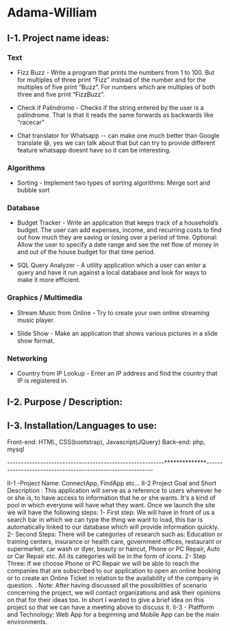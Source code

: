 # Adama-William

## I-1. Project name ideas:

### Text

   - Fizz Buzz - Write a program that prints the numbers from 1 to 100. But for multiples of three print “Fizz” instead of the number and for the multiples of five print “Buzz”. For numbers which are multiples of both three and five print “FizzBuzz”.

   - Check if Palindrome - Checks if the string entered by the user is a palindrome. That is that it reads the same forwards as backwards like “racecar”

   - Chat translator for Whatsapp -- can make one much better than Google translate :laughing:, yes we can talk about that but can try to provide different feature whatsapp doesnt have so it can be interesting.
   

### Algorithms

  - Sorting - Implement two types of sorting algorithms: Merge sort and bubble sort

### Database

  - Budget Tracker - Write an application that keeps track of a household’s budget. The user can add expenses, income, and recurring costs to find out how much they are saving or losing over a period of time. Optional: Allow the user to specify a date range and see the net flow of money in and out of the house budget for that time period.

  - SQL Query Analyzer - A utility application which a user can enter a query and have it run against a local database and look for ways to make it more efficient.

### Graphics / Multimedia

  - Stream Music from Online - Try to create your own online streaming music player.

  - Slide Show - Make an application that shows various pictures in a slide show format.

### Networking

  - Country from IP Lookup - Enter an IP address and find the country that IP is registered in.

## I-2. Purpose / Description:

## I-3. Installation/Languages to use:
Front-end: HTML, CSS(bootstrap), Javascript(JQuery)
Back-end: php, mysql

---------------------------------------------------------**************-----------------------------------------------------------

II-1 -Project Name: ConnectApp, FindApp etc...
II-2 Project Goal and Short Description : This application will serve as a reference to users wherever he or she is, to have access to information that he or she wants. It's a kind of pool in which everyone will have what they want.
Once we launch the site we will have the following steps:
1- First step: We will have in front of us a search bar in which we can type the thing we want to load, this bar is automatically linked to our database which will provide information quickly.
2- Second Steps: There will be categories of research such as: Education or training centers, insurance or health care, government offices, restaurant or supermarket, car wash or dyer, beauty or haircut, Phone or PC Repair, Auto or Car Repair etc. All its categories will be in the form of icons.
2- Step Three: If we choose Phone or PC Repair we will be able to reach the companies that are subscribed to our application to open an online booking or to create an Online Ticket in relation to the availability of the company in question. .
Note: After having discussed all the possibilities of scenario concerning the project, we will contact organizations and ask their opinions on that for their ideas too.
In short I wanted to give a brief idea on this project so that we can have a meeting above to discuss it.
II-3 - Platfform and Technology: Web App for a beginning and Mobile App can be the main environments. 

